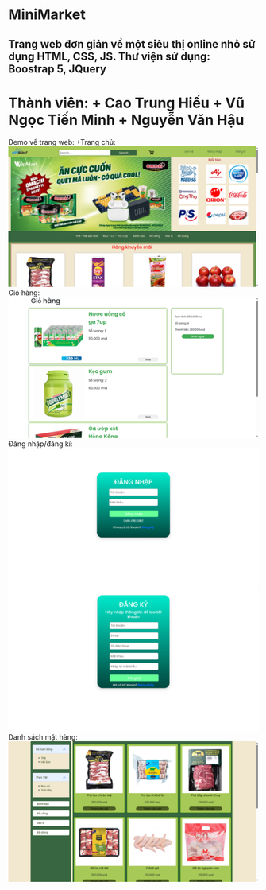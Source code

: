 # MiniMarket
Trang web đơn giản về một siêu thị online nhỏ sử dụng HTML, CSS, JS.
Thư viện sử dụng: Boostrap 5, JQuery
---

Thành viên: 
    + Cao Trung Hiếu
    + Vũ Ngọc Tiến Minh
    + Nguyễn Văn Hậu
=======
Demo về trang web:
+Trang chủ:
![Homepage ](Assets/Misc/Readme%20demo/Homepage.png)
Giỏ hàng:
![Homepage ](Assets/Misc/Readme%20demo/Cart.png)
Đăng nhập/đăng kí:
![Homepage ](Assets/Misc/Readme%20demo/Login.png)
![Homepage ](Assets/Misc/Readme%20demo/Register.png)
Danh sách mặt hàng:
![Homepage ](Assets/Misc/Readme%20demo/List.png)

